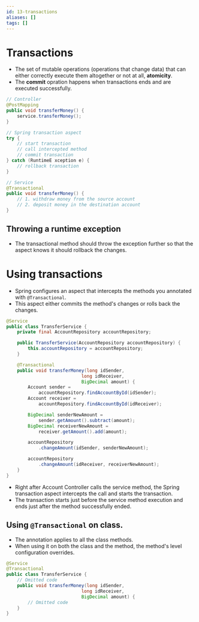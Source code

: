 ```yaml
---
id: 13-transactions
aliases: []
tags: []
---
```

# Transactions
- The set of mutable operations (operations that change data) that can either correctly execute them altogether or not at all, **atomicity**.
- The **commit** opration happens when transactions ends and are executed successfully.
```java
// Controller
@PostMapping
public void transferMoney() {
    service.transferMoney();
}

// Spring transaction aspect
try {
    // start transaction
    // call intercepted method
    // commit transaction
} catch (RuntimeE xception e) {
    // rollback transaction
}

// Service
@Transactional
public void transferMoney() {
    // 1. withdraw money from the source account
    // 2. deposit money in the destination account
}
```
## Throwing a runtime exception
- The transactional method should throw the exception further so that the aspect knows it should rollback the changes.
# Using transactions
- Spring configures an aspect that intercepts the methods you annotated with `@Transactional`.
- This aspect either commits the method's changes or rolls back the changes.
```java
@Service
public class TransferService {
    private final AccountRepository accountRepository;

    public TransferService(AccountRepository accountRepository) {
        this.accountRepository = accountRepository;
    }

    @Transactional
    public void transferMoney(long idSender,
                            long idReceiver,
                            BigDecimal amount) {
        Account sender =
            accountRepository.findAccountById(idSender);
        Account receiver =
            accountRepository.findAccountById(idReceiver);

        BigDecimal senderNewAmount =
            sender.getAmount().subtract(amount);
        BigDecimal receiverNewAmount =
            receiver.getAmount().add(amount);

        accountRepository
            .changeAmount(idSender, senderNewAmount);

        accountRepository
            .changeAmount(idReceiver, receiverNewAmount);
    }
}
```
- Right after Account Controller calls the service method,
the Spring transaction aspect intercepts the call and starts the transaction.
- The transaction starts just before the service method execution and ends just after the method successfully ended.
## Using `@Transactional` on class.
- The annotation applies to all the class methods.
- When using it on both the class and the method, the method's level configuration overrides.
```java
@Service
@Transactional
public class TransferService {
    // Omitted code
    public void transferMoney(long idSender,
                            long idReceiver,
                            BigDecimal amount) {
        // Omitted code
    }
}
```
